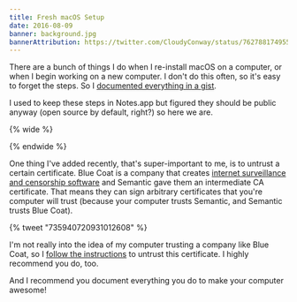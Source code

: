 ```yaml
---
title: Fresh macOS Setup
date: 2016-08-09
banner: background.jpg
bannerAttribution: https://twitter.com/CloudyConway/status/762788174955413505
---
```


There are a bunch of things I do when I re-install macOS on a computer, or when I begin working on a new computer. I don't do this often, so it's easy to forget the steps. So I [documented everything in a gist](https://gist.github.com/ashfurrow/3865eed417a5fbe8402708e2c706eea6).

I used to keep these steps in Notes.app but figured they should be public anyway (open source by default, right?) so here we are.

{% wide %}

<script src="https://gist.github.com/ashfurrow/3865eed417a5fbe8402708e2c706eea6.js"></script>

{% endwide %}

One thing I've added recently, that's super-important to me, is to untrust a certain certificate. Blue Coat is a company that creates [internet surveillance and censorship software](https://en.wikipedia.org/wiki/Blue_Coat_Systems#Controversy) and Semantic gave them an intermediate CA certificate. That means they can sign arbitrary certificates that you're computer will trust (because your computer trusts Semantic, and Semantic trusts Blue Coat).

{% tweet "735940720931012608" %}

I'm not really into the idea of my computer trusting a company like Blue Coat, so I [follow the instructions](https://blog.filippo.io/untrusting-an-intermediate-ca-on-os-x/) to untrust this certificate. I highly recommend you do, too.

And I recommend you document everything you do to make your computer awesome!
